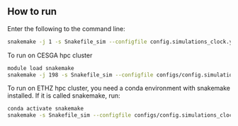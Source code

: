 ## How to run
Enter the following to the command line:
```bash
snakemake -j 1 -s Snakefile_sim --configfile config.simulations_clock.yaml
```

To run on CESGA hpc cluster
```bash
module load snakemake
snakemake -j 198 -s Snakefile_sim --configfile configs/config.simulations_clock_scWGA_NGS.yaml --use-envmodules -k --profile ../hpc/slurm &> logs/snakelog.$(date +%Y-%m-%d.%H-%M-%S).out
```


To run on ETHZ hpc cluster, you need a conda environment with snakemake installed. If it is called snakemake, run:
```bash
conda activate snakemake
snakemake -s Snakefile_sim --configfile configs/config.simulations_clock_scWGA_NGS.yaml --use-conda -k --profile ../hpc/lsf &> logs/snakelog.$(date +%Y-%m-%d.%H-%M-%S).out
```